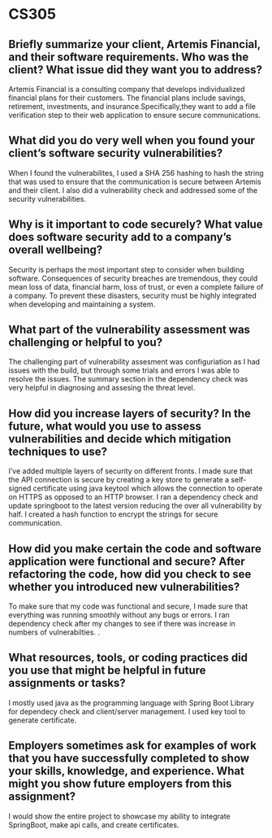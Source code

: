 # CS305

## Briefly summarize your client, Artemis Financial, and their software requirements. Who was the client? What issue did they want you to address?

Artemis Financial is a consulting company that develops individualized financial plans for their customers. The financial plans include savings, retirement, investments, and insurance.Specifically,they want to add a file verification step to their web application to ensure secure communications. 

## What did you do very well when you found your client’s software security vulnerabilities? 

When I found the vulnerabilites, I used a SHA 256 hashing to hash the string that was used to ensure that the communication is secure between Artemis and their client.  I also did a vulnerability check and addressed some of the security vulnerabilities. 

## Why is it important to code securely? What value does software security add to a company’s overall wellbeing?

Security is perhaps the most important step to consider when building software. Consequences of security breaches are tremendous, they could mean loss of data, financial harm, loss of trust, or even a complete failure of a company. To prevent these disasters, security must be highly integrated when developing and maintaining a system.

## What part of the vulnerability assessment was challenging or helpful to you?

The challenging part of vulnerability assesment was configuriation as I had issues with the build, but through some trials and errors I was able to resolve the issues. The summary section in the dependency check  was very helpful in diagnosing and assesing the threat level.

## How did you increase layers of security? In the future, what would you use to assess vulnerabilities and decide which mitigation techniques to use?

I’ve added multiple layers of security on different fronts. I made sure that the API connection is secure by creating a key store to generate a self-signed certificate using java keytool which allows the connection to operate on HTTPS as opposed to an HTTP browser. I ran a dependency check and update springboot to the latest version reducing the over all vulnerability by half.  I created a hash function to encrypt the strings for secure communication. 

## How did you make certain the code and software application were functional and secure? After refactoring the code, how did you check to see whether you introduced new vulnerabilities?

To make sure that my code was functional and secure, I made sure that everything was running smoothly without any bugs or errors. I ran dependency check after my changes to see if there was increase in numbers of vulnerabilties. . 

## What resources, tools, or coding practices did you use that might be helpful in future assignments or tasks?

I mostly used java as the programming language with Spring Boot Library for dependecy check and client/server management. I used key tool to generate certificate. 

## Employers sometimes ask for examples of work that you have successfully completed to show your skills, knowledge, and experience. What might you show future employers from this assignment?

I would show the entire project to showcase my ability to  integrate SpringBoot, make api calls, and create certificates.
